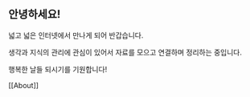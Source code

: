 ## 안녕하세요!
넓고 넓은 인터넷에서 만나게 되어 반갑습니다.

생각과 지식의 관리에 관심이 있어서 자료를 모으고  연결하며 정리하는 중입니다. 

행복한 날들 되시기를 기원합니다!

[[About]]
